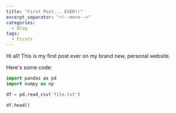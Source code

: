 ```yaml
---
title: "First Post... EVER!!"
excerpt_separator: "<!--more-->"
categories:
  - Blog
tags:
  - Firsts
---
```


Hi all! This is my first post ever on my brand new, personal website. 

Here's some code:
```python
import pandas as pd
import numpy as np

df = pd.read_csv('file.txt')

df.head()
```

